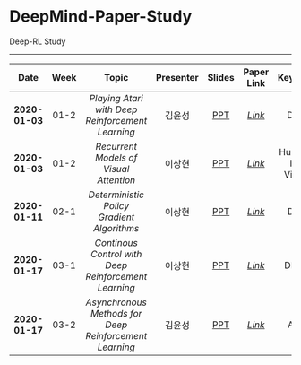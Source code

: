 # DeepMind-Paper-Study
Deep-RL Study
* * *

|  <center>Date</center> | <center>Week</center> | <center>Topic</center> |<center>Presenter</center> |<center>Slides</center> |<center>Paper Link</center>|<center>Keyward</center>|
|:--------|:--------:|:--------:|:--------:|:--------:|:--------:|:--------:|
|**<center>2020-01-03</center>** | <center>01-2 </center> | *<center>Playing Atari with Deep Reinforcement Learning</center>* |<center>김윤성</center>|[PPT](https://github.com/niceDuckgu/DeepMind-Paper-Study/blob/master/PPT/Week%2001_2%20Playing%20Atari%20with%20Deep%20Reinforcement%20Learning.pptx) |*[Link](https://arxiv.org/pdf/1312.5602v1.pdf)* |<center>DQN</center> |
|**2020-01-03** | <center>01-2 </center> |*<center>Recurrent Models of Visual Attention</center>*|<center>이상현</center> |[PPT](https://github.com/niceDuckgu/DeepMind-Paper-Study/blob/master/PPT/Week%2001_2%20Recurrent%20Models%20of%20Visual%20Attention.pdf) |*[Link](https://arxiv.org/pdf/1406.6247.pdf)* |<center>Human-like Vision</center> |
|**2020-01-11** | <center>02-1 </center> |*<center>Deterministic Policy Gradient Algorithms</center>*|<center>이상현</center> |[PPT](https://github.com/niceDuckgu/DeepMind-Paper-Study/blob/master/PPT/Week%2002_1%20Deterministic%20Policy%20Gradient%20Algorithms.pdf) |*[Link](http://proceedings.mlr.press/v32/silver14.pdf)* |<center> DPG </center> |
|**2020-01-17** | <center>03-1 </center> |*<center>Continous Control with Deep Reinforcement Learning</center>*|<center>이상현</center> |[PPT](https://github.com/niceDuckgu/DeepMind-Paper-Study/blob/master/PPT/Week%2003_1%20Continous%20Control%20Wit%20Deep%20Reinforcement%20Learning.pdf) |*[Link](https://arxiv.org/pdf/1509.02971v2.pdf)* |<center> DDPG </center> |
|**2020-01-17** | <center>03-2 </center> |*<center>Asynchronous Methods for Deep Reinforcement Learning</center>*|<center>김윤성</center> |[PPT](https://github.com/niceDuckgu/DeepMind-Paper-Study/blob/master/PPT/Week%2003_1%20Asynchronous%20Methods%20for%20Deep%20Reinforcement%20Learning.pptx) |*[Link](https://arxiv.org/pdf/1602.01783.pdf)* |<center> A3C </center> |

